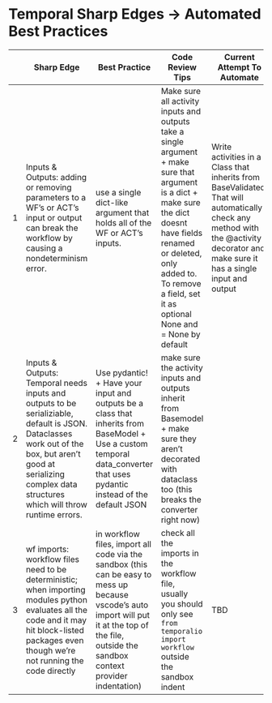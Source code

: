# Temporal Sharp Edges → Automated Best Practices


|  | Sharp Edge | Best Practice | Code Review Tips | Current Attempt To Automate |
| --- | --- | --- | --- | --- |
| 1 | Inputs & Outputs: adding or removing parameters to a WF’s or ACT’s input or output can break the workflow by causing a nondeterminism error. | use a single dict-like argument that holds all of the WF or ACT’s inputs. | Make sure all activity inputs and outputs take a single argument + make sure that argument is a dict + make sure the dict doesnt have fields renamed or deleted, only added to. To remove a field, set it as optional None and = None by default  | Write activities in a Class that inherits from BaseValidated. That will automatically check any method with the @activity decorator and make sure it has a single input and output |
| 2 | Inputs & Outputs: Temporal needs inputs and outputs to be serializiable, default is JSON. Dataclasses work out of the box, but aren’t good at serializing complex data structures which will throw runtime errors. | Use pydantic! + Have your input and outputs be a class that inherits from BaseModel + Use a custom temporal data_converter that uses pydantic instead of the default JSON | make sure the activity inputs and outputs inherit from Basemodel + make sure they aren’t decorated with dataclass too (this breaks the converter right now) |  |
| 3 | wf imports: workflow files need to be deterministic; when importing modules python evaluates all the code and it may hit block-listed packages even though we’re not running the code directly | in workflow files, import all code via the sandbox (this can be easy to mess up because vscode’s auto import will put it at the top of the file, outside the sandbox context provider indentation) | check all the imports in the workflow file, usually you should only see `from temporalio import workflow` outside the sandbox indent | TBD |
